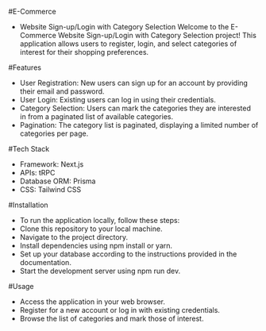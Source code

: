 #E-Commerce 
- Website Sign-up/Login with Category Selection
Welcome to the E-Commerce Website Sign-up/Login with Category Selection project! This application allows users to register, login, and select categories of interest for their shopping preferences.

#Features
- User Registration: New users can sign up for an account by providing their email and password.
- User Login: Existing users can log in using their credentials.
- Category Selection: Users can mark the categories they are interested in from a paginated list of available categories.
- Pagination: The category list is paginated, displaying a limited number of categories per page.

#Tech Stack
- Framework: Next.js
- APIs: tRPC
- Database ORM: Prisma
- CSS: Tailwind CSS

#Installation
- To run the application locally, follow these steps:
- Clone this repository to your local machine.
- Navigate to the project directory.
- Install dependencies using npm install or yarn.
- Set up your database according to the instructions provided in the documentation.
- Start the development server using npm run dev.

#Usage
- Access the application in your web browser.
- Register for a new account or log in with existing credentials.
- Browse the list of categories and mark those of interest.
